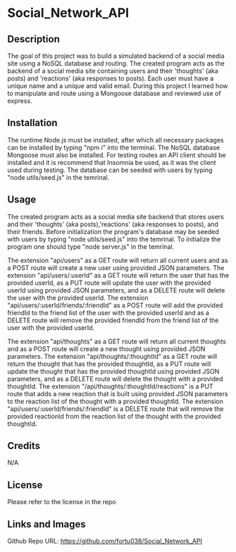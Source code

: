 # Social_Network_API

## Description

The goal of this project was to build a simulated backend of a social media site using a NoSQL database and routing. The created program acts as the backend of a social media site containing users and their 'thoughts' (aka posts) and 'reactions' (aka responses to posts). Each user must have a unique name and a unique and valid email. During this project I learned how to manipulate and route using a Mongoose database and reviewed use of express.

## Installation

The runtime Node.js must be installed, after which all necessary packages can be installed by typing "npm i" into the terminal. The NoSQL database Mongoose must also be installed. For testing routes an API client should be installed and it is recommend that Insomnia be used, as it was the client used during testing. The database can be seeded with users by typing "node utils/seed.js" in the temrinal.

## Usage

The created program acts as a social media site backend that stores users and their 'thoughts' (aka posts),'reactions' (aka responses to posts), and their friends. Before initialization the program's database may be seeded with users by typing "node utils/seed.js" into the temrinal. To initialize the program one should type "node server.js" in the temrinal. 

The extension "api/users" as a GET route will return all current users and as a POST route will create a new user using provided JSON parameters. The extension "api/users/:userId" as a GET route will return the user that has the provided userId, as a PUT route will update the user with the provided userId using provided JSON parameters, and as a DELETE route will delete the user with the provided userId. The extension "api/users/:userId/friends/:friendId" as a POST route will add the provided friendId to the friend list of the user with the provided userId and as a DELETE route will remove the provided friendId from the friend list of the user with the provided userId. 

The extension "api/thoughts" as a GET route will return all current thoughts and as a POST route will create a new thought using provided JSON parameters. The extension "api/thoughts/:thoughtId" as a GET route will return the thought that has the provided thoughtId, as a PUT route will update the thought that has the provided thoughtId using provided JSON parameters, and as a DELETE route will delete the thought with a provided thoughtId. The extension "/api/thoughts/:thoughtId/reactions" is a PUT route that adds a new reaction that is built using provided JSON parameters to the reaction list of the thought with a provided thoughtId. The extension "api/users/:userId/friends/:friendId" is a DELETE route that will remove the provided reactionId from the reaction list of the thought with the provided thoughtId. 

## Credits

N/A

## License

Please refer to the license in the repo

## Links and Images
Github Repo URL: https://github.com/fortu038/Social_Network_API
